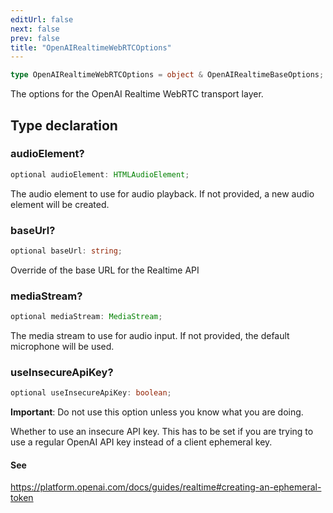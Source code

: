 ```yaml
---
editUrl: false
next: false
prev: false
title: "OpenAIRealtimeWebRTCOptions"
---
```


```ts
type OpenAIRealtimeWebRTCOptions = object & OpenAIRealtimeBaseOptions;
```

The options for the OpenAI Realtime WebRTC transport layer.

## Type declaration

### audioElement?

```ts
optional audioElement: HTMLAudioElement;
```

The audio element to use for audio playback. If not provided, a new audio element will be
created.

### baseUrl?

```ts
optional baseUrl: string;
```

Override of the base URL for the Realtime API

### mediaStream?

```ts
optional mediaStream: MediaStream;
```

The media stream to use for audio input. If not provided, the default microphone will be used.

### useInsecureApiKey?

```ts
optional useInsecureApiKey: boolean;
```

**Important**: Do not use this option unless you know what you are doing.

Whether to use an insecure API key. This has to be set if you are trying to use a regular
OpenAI API key instead of a client ephemeral key.

#### See

https://platform.openai.com/docs/guides/realtime#creating-an-ephemeral-token
